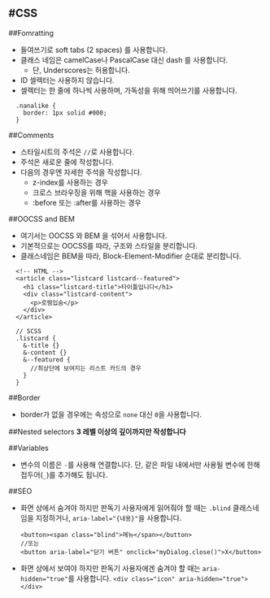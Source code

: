 #CSS
----
##Fomratting
- 들여쓰기로 soft tabs (2 spaces) 를 사용합니다.
- 클래스 네임은 camelCase나 PascalCase 대신 dash 를 사용합니다.
  - 단, Underscores는 허용합니다.
- ID 셀렉터는 사용하지 않습니다.
- 셀렉터는 한 줄에 하나씩 사용하며, 가독성을 위해 띄어쓰기를 사용합니다.
```
  .nanalike {
    border: 1px solid #000;
  }
```

##Comments
- 스타일시트의 주석은 `//`로 사용합니다.
- 주석은 새로운 줄에 작성합니다.
- 다음의 경우엔 자세한 주석을 작성합니다.
  - z-index를 사용하는 경우
  - 크로스 브라우징을 위해 핵을 사용하는 경우
  - :before 또는 :after를 사용하는 경우

##OOCSS and BEM
- 여기서는 OOCSS 와 BEM 을 섞어서 사용합니다.
- 기본적으로는 OOCSS를 따라, 구조와 스타일을 분리합니다.
- 클래스네임은 BEM을 따라, Block-Element-Modifier 순대로 분리합니다.
```
  <!-- HTML -->
  <article class="listcard listcard--featured">
    <h1 class="listcard-title">타이틀입니다</h1>
    <div class="listcard-content">
      <p>로렘입숨</p>
    </div>
  </article>
```

```
  // SCSS
  .listcard {
    &-title {}
    &-content {}
    &--featured {
      //최상단에 보여지는 리스트 카드의 경우
    }
  }
```
##Border
- border가 없을 경우에는 속성으로 `none` 대신 `0`을 사용합니다.

##Nested selectors
**3 레벨 이상의 깊이까지만 작성합니다**

##Variables
- 변수의 이름은 `-`를 사용해 연결합니다. 단, 같은 파일 내에서만 사용될 변수에 한해 접두어(`_`)를 추가해도 됩니다.


##SEO
- 화면 상에서 숨겨야 하지만 판독기 사용자에게 읽어줘야 할 때는 `.blind` 클래스네임을 지정하거나, `aria-label="{내용}"`을 사용합니다.
  ```
  <button><span class="blind">메뉴</span></button>
  //또는
  <button aria-label="닫기 버튼" onclick="myDialog.close()">X</button>
  ```
- 화면 상에서 보여야 하지만 판독기 사용자에겐 숨겨야 할 때는 `aria-hidden="true"`를 사용합니다.
  ```<div class="icon" aria-hidden="true"></div>```